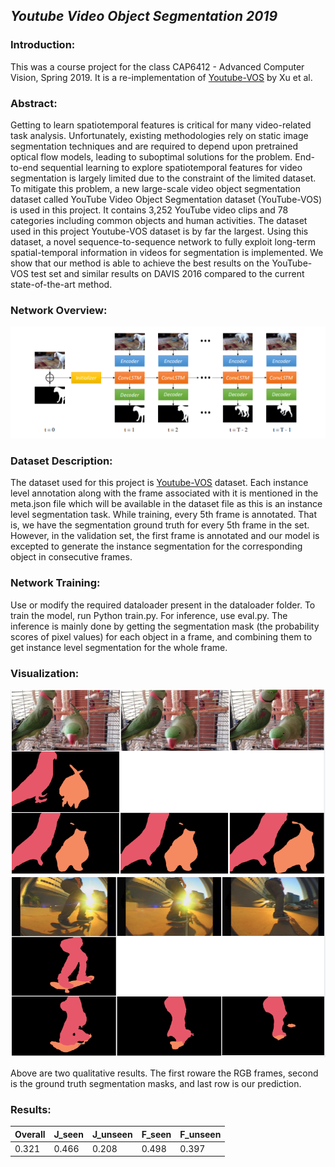 ## *Youtube Video Object Segmentation 2019*

### Introduction:
This was a course project for the class CAP6412 - Advanced Computer Vision, Spring 2019. It is a re-implementation of [Youtube-VOS](https://arxiv.org/pdf/1809.00461.pdf) by Xu et al.

### Abstract:
Getting to learn spatiotemporal features is critical for many video-related task analysis. Unfortunately, existing methodologies rely on static image
segmentation techniques and are required to depend upon pretrained optical flow models, leading to suboptimal solutions for the problem. End-to-end
sequential learning to explore spatiotemporal features for video segmentation is largely limited due to the constraint of the limited dataset. To mitigate
this problem, a new large-scale video object segmentation dataset called YouTube Video Object Segmentation dataset (YouTube-VOS) is used in this
project. It contains 3,252 YouTube video clips and 78 categories including common objects and human activities. The dataset used in this project Youtube-VOS dataset is by far the
largest. Using this dataset, a novel sequence-to-sequence network to fully exploit long-term spatial-temporal information in videos for
segmentation is implemented. We show that our method is able to achieve the best results on the YouTube-VOS test set and similar results on DAVIS 2016 compared to the current state-of-the-art
method. 

### Network Overview:
<img src="https://github.com/anantalp/YoutubeVOS2019/blob/main/figures/fig1.PNG">

### Dataset Description:
The dataset used for this project is [Youtube-VOS](https://youtube-vos.org/) dataset. Each instance level annotation along with the frame associated with it is mentioned in the meta.json file which will be available in the dataset file as this is an instance level segmentation task. While training, every 5th frame is annotated. That is, we have the segmentation ground truth for every 5th frame in the set. However, in the validation set, the first frame is annotated and our model is excepted to generate the instance segmentation for the corresponding object in consecutive frames.

### Network Training:
Use or modify the required dataloader present in the dataloader folder. To train the model, run Python train.py. For inference, use eval.py. The inference is mainly done by getting the segmentation mask (the probability scores of pixel values) for each object in a frame, and combining them to get instance level segmentation for the whole frame.

### Visualization:
<img src="https://github.com/anantalp/YoutubeVOS2019/blob/main/figures/fig2.png">
<img src="https://github.com/anantalp/YoutubeVOS2019/blob/main/figures/fig3.png">

Above are two qualitative results. The first roware the RGB frames, second is the ground truth segmentation masks, and last row is our  prediction.

### Results:
|Overall   |J_seen   |J_unseen   |F_seen   |F_unseen  |
|---|---|---|---|---|
|0.321|0.466|0.208|0.498|0.397| 


